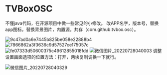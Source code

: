 # TVBoxOSC
不懂java代码，在开源项目中做一些常见的小修改。
改APP名字，版本号，替换app图标，替换背景图片，内置源。共存（com.github.tvbox.osc）。

![9c47ad0a6e7445b825be058e22888b4](https://user-images.githubusercontent.com/102397160/177658190-7863e8bb-619f-4ef3-88b6-2cb5a0c9084b.png)
![7866862a3f3636c9d57527ce175057c](https://user-images.githubusercontent.com/102397160/177658195-ca687aed-427a-4443-af35-df92240729bb.png)
![fe07333d50600375c49612855018fdd](https://user-images.githubusercontent.com/102397160/177658197-ae104e2c-66d9-4e5f-9ea9-60675323574b.png)
![微信图片_20220728040003](https://user-images.githubusercontent.com/102397160/181361340-3d6f361c-8199-4a2b-a445-786ec9dad028.jpg)
调整设置画面选项的位置方法：打开，两块复制调换一下就行。

![微信图片_20220728040329](https://user-images.githubusercontent.com/102397160/181361920-cdcdffa7-5cd0-4b10-af2d-e850d59ae219.png)
